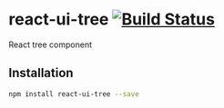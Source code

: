# react-ui-tree [![Build Status](https://travis-ci.org/pqx/react-ui-tree.svg)](https://travis-ci.org/pqx/react-ui-tree)
React tree component
## Installation
``` sh
npm install react-ui-tree --save
```
